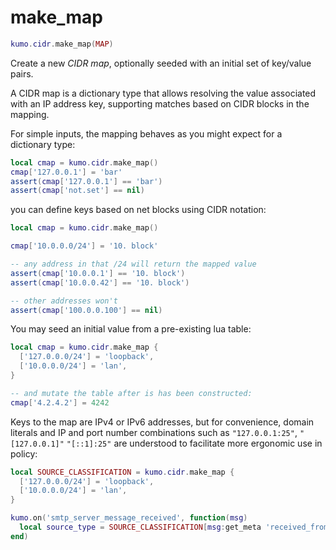 # make_map

```lua
kumo.cidr.make_map(MAP)
```

Create a new *CIDR map*, optionally seeded with an initial set of
key/value pairs.

A CIDR map is a dictionary type that allows resolving the value
associated with an IP address key, supporting matches based on CIDR blocks
in the mapping.

For simple inputs, the mapping behaves as you might expect for a dictionary
type:

```lua
local cmap = kumo.cidr.make_map()
cmap['127.0.0.1'] = 'bar'
assert(cmap['127.0.0.1'] == 'bar')
assert(cmap['not.set'] == nil)
```

you can define keys based on net blocks using CIDR notation:

```lua
local cmap = kumo.cidr.make_map()

cmap['10.0.0.0/24'] = '10. block'

-- any address in that /24 will return the mapped value
assert(cmap['10.0.0.1'] == '10. block')
assert(cmap['10.0.0.42'] == '10. block')

-- other addresses won't
assert(cmap['100.0.0.100'] == nil)
```

You may seed an initial value from a pre-existing lua table:

```lua
local cmap = kumo.cidr.make_map {
  ['127.0.0.0/24'] = 'loopback',
  ['10.0.0.0/24'] = 'lan',
}

-- and mutate the table after is has been constructed:
cmap['4.2.4.2'] = 4242
```

Keys to the map are IPv4 or IPv6 addresses, but for convenience, domain
literals and IP and port number combinations such as `"127.0.0.1:25"`,
`"[127.0.0.1]"` `"[::1]:25"` are understood to facilitate more ergonomic use in
policy:

```lua
local SOURCE_CLASSIFICATION = kumo.cidr.make_map {
  ['127.0.0.0/24'] = 'loopback',
  ['10.0.0.0/24'] = 'lan',
}

kumo.on('smtp_server_message_received', function(msg)
  local source_type = SOURCE_CLASSIFICATION[msg:get_meta 'received_from']
end)
```

